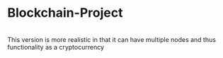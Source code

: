 # Blockchain-Project
<br />
This version is more realistic in that it can have multiple nodes and thus functionality as a cryptocurrency

